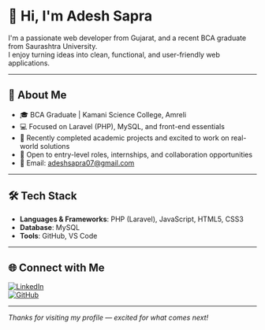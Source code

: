 # 👋 Hi, I'm Adesh Sapra

I'm a passionate web developer from Gujarat, and a recent BCA graduate from Saurashtra University.  
I enjoy turning ideas into clean, functional, and user-friendly web applications.

---

## 💼 About Me

- 🎓 BCA Graduate | Kamani Science College, Amreli  
- 💻 Focused on Laravel (PHP), MySQL, and front-end essentials  
- 🚀 Recently completed academic projects and excited to work on real-world solutions  
- 🤝 Open to entry-level roles, internships, and collaboration opportunities  
- 📧 Email: adeshsapra07@gmail.com

---

## 🛠️ Tech Stack

- **Languages & Frameworks**: PHP (Laravel), JavaScript, HTML5, CSS3  
- **Database**: MySQL  
- **Tools**: GitHub, VS Code

---

## 🌐 Connect with Me

[![LinkedIn](https://img.shields.io/badge/-LinkedIn-blue?logo=linkedin&style=for-the-badge)](https://www.linkedin.com/in/adesh-sapra-656932340)  
[![GitHub](https://img.shields.io/badge/-GitHub-black?logo=github&style=for-the-badge)](https://github.com/adeshsapra)

---

*Thanks for visiting my profile — excited for what comes next!*
